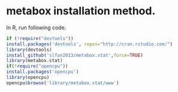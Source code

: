 # metabox installation method.

In R, run following code.

```r
if (!require("devtools"))
install.packages('devtools', repos="http://cran.rstudio.com/")
library(devtools)
install_github('slfan2013/metabox.stat',force=TRUE)
library(metabox.stat)
if(!require("opencpu"))
install.packages('opencpu')
library(opencpu)
opencpu$browse('library/metabox.stat/www')
```
